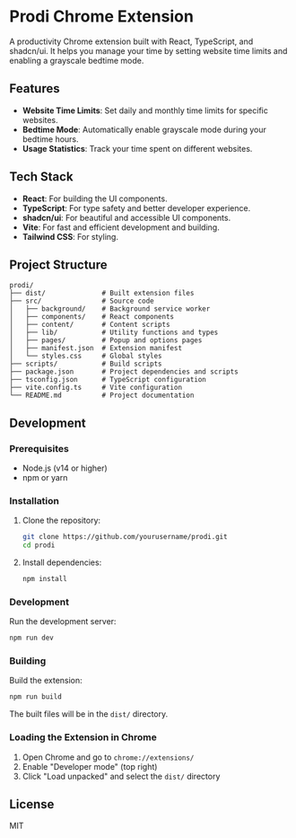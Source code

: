 # Prodi Chrome Extension

A productivity Chrome extension built with React, TypeScript, and shadcn/ui. It helps you manage your time by setting website time limits and enabling a grayscale bedtime mode.

## Features

- **Website Time Limits**: Set daily and monthly time limits for specific websites.
- **Bedtime Mode**: Automatically enable grayscale mode during your bedtime hours.
- **Usage Statistics**: Track your time spent on different websites.

## Tech Stack

- **React**: For building the UI components.
- **TypeScript**: For type safety and better developer experience.
- **shadcn/ui**: For beautiful and accessible UI components.
- **Vite**: For fast and efficient development and building.
- **Tailwind CSS**: For styling.

## Project Structure

```
prodi/
├── dist/              # Built extension files
├── src/               # Source code
│   ├── background/    # Background service worker
│   ├── components/    # React components
│   ├── content/       # Content scripts
│   ├── lib/           # Utility functions and types
│   ├── pages/         # Popup and options pages
│   ├── manifest.json  # Extension manifest
│   └── styles.css     # Global styles
├── scripts/           # Build scripts
├── package.json       # Project dependencies and scripts
├── tsconfig.json      # TypeScript configuration
├── vite.config.ts     # Vite configuration
└── README.md          # Project documentation
```

## Development

### Prerequisites

- Node.js (v14 or higher)
- npm or yarn

### Installation

1. Clone the repository:

   ```sh
   git clone https://github.com/yourusername/prodi.git
   cd prodi
   ```

2. Install dependencies:
   ```sh
   npm install
   ```

### Development

Run the development server:

```sh
npm run dev
```

### Building

Build the extension:

```sh
npm run build
```

The built files will be in the `dist/` directory.

### Loading the Extension in Chrome

1. Open Chrome and go to `chrome://extensions/`
2. Enable "Developer mode" (top right)
3. Click "Load unpacked" and select the `dist/` directory

## License

MIT
